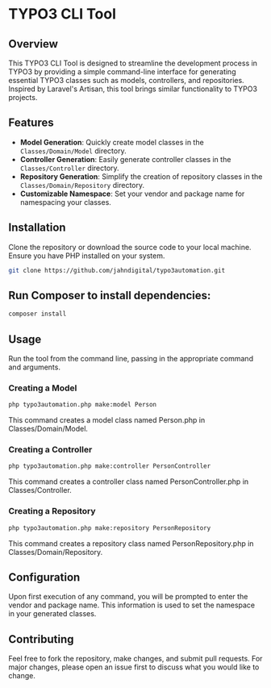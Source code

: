 # TYPO3 CLI Tool

## Overview

This TYPO3 CLI Tool is designed to streamline the development process in TYPO3 by providing a simple command-line interface for generating essential TYPO3 classes such as models, controllers, and repositories. Inspired by Laravel's Artisan, this tool brings similar functionality to TYPO3 projects.

## Features

- **Model Generation**: Quickly create model classes in the `Classes/Domain/Model` directory.
- **Controller Generation**: Easily generate controller classes in the `Classes/Controller` directory.
- **Repository Generation**: Simplify the creation of repository classes in the `Classes/Domain/Repository` directory.
- **Customizable Namespace**: Set your vendor and package name for namespacing your classes.

## Installation

Clone the repository or download the source code to your local machine. Ensure you have PHP installed on your system.

```bash
git clone https://github.com/jahndigital/typo3automation.git
```

## Run Composer to install dependencies:
```bash
composer install
```

## Usage
Run the tool from the command line, passing in the appropriate command and arguments.

### Creating a Model
```bash
php typo3automation.php make:model Person
```

This command creates a model class named Person.php in Classes/Domain/Model.


### Creating a Controller
```bash
php typo3automation.php make:controller PersonController
```

This command creates a controller class named PersonController.php in Classes/Controller.


### Creating a Repository
```bash
php typo3automation.php make:repository PersonRepository
```

This command creates a repository class named PersonRepository.php in Classes/Domain/Repository.

## Configuration
Upon first execution of any command, you will be prompted to enter the vendor and package name. This information is used to set the namespace in your generated classes.

## Contributing
Feel free to fork the repository, make changes, and submit pull requests. For major changes, please open an issue first to discuss what you would like to change.
